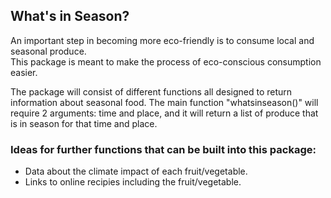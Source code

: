 ## What's in Season? 

An important step in becoming more eco-friendly is to consume local and seasonal produce.  
This package is meant to make the process of eco-conscious consumption easier.  
  
The package will consist of different functions all designed to return information about seasonal food. The main function "whatsinseason()" will require 2 arguments: time and place, and it will return a list of produce that is in season for that time and place. 

### Ideas for further functions that can be built into this package:  
  
* Data about the climate impact of each fruit/vegetable.  
* Links to online recipies including the fruit/vegetable.  

